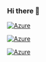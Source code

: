 ### Hi there 👋



[![Azure](https://img.shields.io/badge/-Azure-000?style=flat&logo=microsoft-azure&labelColor=0078D4&color=0078D4&logoColor=ffffff&style=plastic)](https://github.com/junyas)

[![Azure](https://img.shields.io/badge/-VisualStudio-000?style=flat&logo=visual-studio&labelColor=5C2D91&color=5C2D91&logoColor=ffffff&style=plastic)](https://github.com/junyas)

[![Azure](https://img.shields.io/badge/-VisualStudioCode-000?style=flat&logo=visual-studio-code&labelColor=007ACC&color=007ACC&logoColor=ffffff&style=plastic)](https://github.com/junyas)

<!--
**junyas/junyas** is a ✨ _special_ ✨ repository because its `README.md` (this file) appears on your GitHub profile.

Here are some ideas to get you started:

- 🔭 I’m currently working on ...
- 🌱 I’m currently learning ...
- 👯 I’m looking to collaborate on ...
- 🤔 I’m looking for help with ...
- 💬 Ask me about ...
- 📫 How to reach me: ...
- 😄 Pronouns: ...
- ⚡ Fun fact: ...
-->
